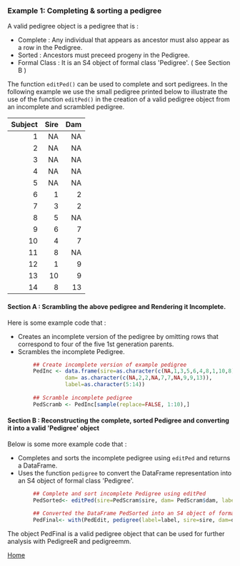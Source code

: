### Example 1: Completing & sorting a pedigree

A valid pedigree object is a pedigree that is : 
* Complete : Any individual that appears as ancestor must also appear as a row in the Pedigree. 
* Sorted :  Ancestors must preceed progeny in the Pedigree.
* Formal Class : It is an S4 object of formal class 'Pedigree'. ( See Section B )

The function ```editPed()``` can be used to complete and sort pedigrees. In the following example we use the small pedigree printed below to illustrate the use of the function ```editPed()``` in the creation of a valid pedigree object from an incomplete and scrambled pedigree.

| Subject  |      Sire     |  Dam |
|----------:|-------------:|------:|
| 1	| NA| 	NA
| 2	| NA| 	NA
| 3	| NA| 	NA
| 4	| NA| 	NA
| 5	| NA| 	NA
| 6	| 1| 2
| 7	| 3	| 2
| 8	| 5	| NA
| 9	| 6| 	7
| 10	| 4| 7
| 11	| 8	| NA
| 12	| 1	| 9
| 13	| 10| 9
| 14	| 8| 13


#### Section A : Scrambling the above pedigree and Rendering it Incomplete. 

Here is some example code that : 
* Creates an incomplete version of the pedigree by omitting rows that correspond to four of the five 1st generation parents. 
* Scrambles the incomplete Pedigree. 
```R
        ## Create incomplete version of example pedigree 
        PedInc <- data.frame(sire=as.character(c(NA,1,3,5,6,4,8,1,10,8)),
                  dam= as.character(c(NA,2,2,NA,7,7,NA,9,9,13)),
                  label=as.character(5:14))
        
        ## Scramble incomplete pedigree
        PedScramb <- PedInc[sample(replace=FALSE, 1:10),] 

```
#### Section B : Reconstructing the complete, sorted Pedigree and converting it into a valid 'Pedigree' object

Below is some more example code that :
* Completes and sorts the incomplete pedigree using ```editPed``` and returns a DataFrame.
* Uses the function ```pedigree``` to convert the DataFrame representation into an S4 object of formal class 'Pedigree'. 

```R 
        ## Complete and sort incomplete Pedigree using editPed
        PedSorted<- editPed(sire=PedScram$sire, dam= PedScram$dam, label=PedScram$label) 
        
        ## Converted the DataFrame PedSorted into an S4 object of formal class 'Pedigree'
        PedFinal<- with(PedEdit, pedigree(label=label, sire=sire, dam=dam))

```
The object PedFinal is a valid pedigree object that can be used for further analysis with PedigreeR and pedigreemm.

[Home](https://github.com/Rpedigree/pedigreeR)
 
